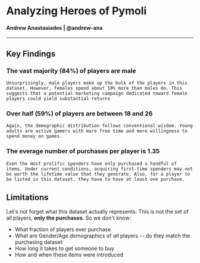 # Analyzing Heroes of Pymoli
#### Andrew Anastasiades | @andrew-ana
---
## Key Findings

### The vast majority (84%) of players are male

    Unsurprisingly, male players make up the bulk of the players in this dataset. However, females spend about 10% more than males do. This suggests that a potential marketing campaign dedicated toward female players could yield substantial returns


### Over half (59%) of players are between 18 and 26

    Again, the demographic distribution follows conventional wisdom. Young adults are active gamers with more free time and more willingness to spend money on games.


### The everage number of purchases per player is 1.35

    Even the most prolific spenders have only purchased a handful of items. Under current conditions, acquiring first-time spenders may not be worth the lifetime value that they generate. Also, for a player to be listed in this dataset, they have to have at least one purchase.
    

## Limitations

Let's not forget what this dataset actually represents. This is not the set of all players, **only the purchases**. So we don't know:
* What fraction of players ever purchase
* What are Gender/Age demographics of *all* players -- do they match the purchasing dataset
* How long it takes to get someone to buy
* How and when these items were introduced

